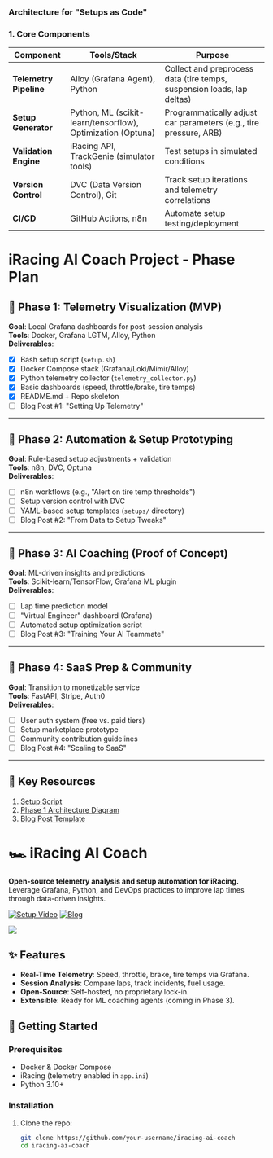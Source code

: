 ### **Architecture for "Setups as Code"**

### **1. Core Components**

| **Component** | **Tools/Stack** | **Purpose** |
| --- | --- | --- |
| **Telemetry Pipeline** | Alloy (Grafana Agent), Python | Collect and preprocess data (tire temps, suspension loads, lap deltas) |
| **Setup Generator** | Python, ML (scikit-learn/tensorflow), Optimization (Optuna) | Programmatically adjust car parameters (e.g., tire pressure, ARB) |
| **Validation Engine** | iRacing API, TrackGenie (simulator tools) | Test setups in simulated conditions |
| **Version Control** | DVC (Data Version Control), Git | Track setup iterations and telemetry correlations |
| **CI/CD** | GitHub Actions, n8n | Automate setup testing/deployment |

# iRacing AI Coach Project - Phase Plan

## 🌱 **Phase 1: Telemetry Visualization (MVP)**
**Goal**: Local Grafana dashboards for post-session analysis  
**Tools**: Docker, Grafana LGTM, Alloy, Python  
**Deliverables**:
- [x] Bash setup script (`setup.sh`)
- [x] Docker Compose stack (Grafana/Loki/Mimir/Alloy)
- [x] Python telemetry collector (`telemetry_collector.py`)
- [x] Basic dashboards (speed, throttle/brake, tire temps)
- [x] README.md + Repo skeleton
- [ ] Blog Post #1: "Setting Up Telemetry"

---

## 🔄 **Phase 2: Automation & Setup Prototyping**
**Goal**: Rule-based setup adjustments + validation  
**Tools**: n8n, DVC, Optuna  
**Deliverables**:
- [ ] n8n workflows (e.g., "Alert on tire temp thresholds")
- [ ] Setup version control with DVC
- [ ] YAML-based setup templates (`setups/` directory)
- [ ] Blog Post #2: "From Data to Setup Tweaks"

---

## 🤖 **Phase 3: AI Coaching (Proof of Concept)**
**Goal**: ML-driven insights and predictions  
**Tools**: Scikit-learn/TensorFlow, Grafana ML plugin  
**Deliverables**:
- [ ] Lap time prediction model
- [ ] "Virtual Engineer" dashboard (Grafana)
- [ ] Automated setup optimization script
- [ ] Blog Post #3: "Training Your AI Teammate"

---

## 🚀 **Phase 4: SaaS Prep & Community**
**Goal**: Transition to monetizable service  
**Tools**: FastAPI, Stripe, Auth0  
**Deliverables**:
- [ ] User auth system (free vs. paid tiers)
- [ ] Setup marketplace prototype
- [ ] Community contribution guidelines
- [ ] Blog Post #4: "Scaling to SaaS"

---

## 🔗 **Key Resources**
1. [Setup Script](https://github.com/your-username/iracing-ai-coach/blob/main/setup.sh)
2. [Phase 1 Architecture Diagram](docs/phase1-arch.png)
3. [Blog Post Template](docs/blog/phase1.md)


# 🏎️ iRacing AI Coach

**Open-source telemetry analysis and setup automation for iRacing.**
Leverage Grafana, Python, and DevOps practices to improve lap times through data-driven insights.

[![Setup Video](https://img.shields.io/badge/-Setup%20Video-red)](https://your-blog.com/setup-video)
[![Blog](https://img.shields.io/badge/Blog-Phase%201%20Post-blue)](https://your-blog.com/phase1)

![](https://raw.githubusercontent.com/your-username/iracing-ai-coach/main/docs/grafana-demo.gif)

## ✨ Features
- **Real-Time Telemetry**: Speed, throttle, brake, tire temps via Grafana.
- **Session Analysis**: Compare laps, track incidents, fuel usage.
- **Open-Source**: Self-hosted, no proprietary lock-in.
- **Extensible**: Ready for ML coaching agents (coming in Phase 3).

## 🚀 Getting Started

### Prerequisites
- Docker & Docker Compose
- iRacing (telemetry enabled in `app.ini`)
- Python 3.10+

### Installation
1. Clone the repo:
   ```bash
   git clone https://github.com/your-username/iracing-ai-coach
   cd iracing-ai-coach
